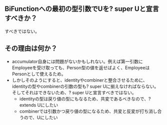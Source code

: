 BiFunctionへの最初の型引数でUを? super Uと宣言すべきか？
------
すべきではない。

その理由は何か？
------

* accumulator自身には問題がないかもしれない。例えば第一引数にEmployeeを受け取っても、Person型の値を返せばよく、EmployeeはPersonとして使えるため。
* しかしそのようにすると、identityやcombinerと整合させるために、identityの型やcombinerの引数の型も? super Uに揃えなければならない。そしてそれはできないため、? super Uと宣言すべきではない。
  * identityの型は戻り値の型にもなるため、共変であるべきなので、? extends Uにしたい
  * combinerでは引数かつ戻り値の型になるため、共変と反変が打ち消し合うので、Uにしたい